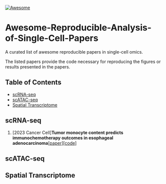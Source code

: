 [![Awesome](https://cdn.rawgit.com/sindresorhus/awesome/d7305f38d29fed78fa85652e3a63e154dd8e8829/media/badge.svg)](https://github.com/sindresorhus/awesome)
# Awesome-Reproducible-Analysis-of-Single-Cell-Papers
A curated list of awesome reproducible papers in single-cell omics. 

The listed papers provide the code necessary for reproducing the figures or results presented in the papers.

## Table of Contents

- [scRNA-seq](#scrna-seq)
- [scATAC-seq](#scatac-seq)
- [Spatial Transcriptome](#spatial-transcriptome)

## scRNA-seq
1. [2023 Cancer Cell]**Tumor monocyte content predicts immunochemotherapy outcomes in esophageal adenocarcinoma**[[paper]](https://www.sciencedirect.com/science/article/pii/S1535610823002167?via%3Dihub)[[code]](https://zenodo.org/record/8083316)
## scATAC-seq

## Spatial Transcriptome
